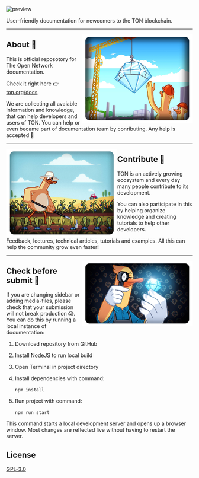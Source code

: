 
![preview](https://user-images.githubusercontent.com/5148967/187221315-fb8aa098-d573-4042-992e-b91170521334.jpg)

User-friendly documentation for newcomers to the TON blockchain.

---

<img align="right" width="300px" src="static\img\readme\about.png">

## About 🐥

This is official reposotory for The Open Network documentation.

Check it right here 👉 [ton.org/docs](https://ton.org/docs)

We are collecting all avaiable information and knowledge, that can help developers and users of TON.
You can help or even became part of documentation team by conributing. Any help is accepted 🤗

---

<img align="left" width="300px" src="static\img\readme\contribute.png">

##  Contribute 🐣

TON is an actively growing ecosystem and every day many people contribute to its development. 

You can also participate in this by helping organize knowledge and creating tutorials to help other developers.

Feedback, lectures, technical articles, tutorials and examples. All this can help the community grow even faster!

---

<img align="right" width="300px" src="static\img\readme\check.png">

## Check before submit 🔎


If you are changing sidebar or adding media-files, please check that your submission will not break production 😱. You can do this by running a local instance of documentation:

1. Download repository from GitHub
2. Install [NodeJS](https://nodejs.org/en/download/) to run local build
3. Open Terminal in project directory
4. Install dependencies with command:

    ```
    npm install
    ```
5. Run project with command:

    ```
    npm run start
    ```

This command starts a local development server and opens up a browser window. Most changes are reflected live without having to restart the server.

## License

[GPL-3.0](https://choosealicense.com/licenses/gpl-3.0/)
